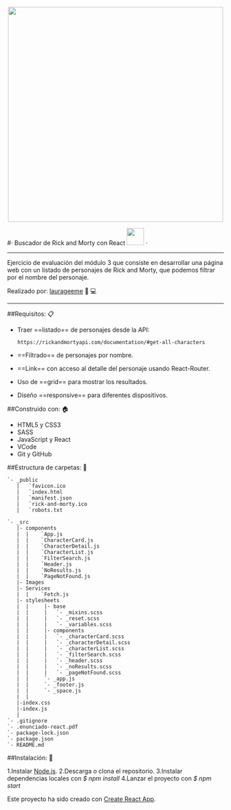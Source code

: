 <p align="center">
<img src="https://http2.mlstatic.com/rick-and-morty-pickle-peluche-original-pepino-pepinillo-D_NQ_NP_637338-MLA26815354336_022018-F.jpg" width="500">
</p>


#· Buscador de Rick and Morty con React <img src="https://s3.us-east-2.amazonaws.com/upload-icon/uploads/icons/png/9697433361579517871-256.png" width="40"> ·

---
Ejercicio de evaluación del módulo 3 que consiste en desarrollar una página web con un listado de personajes de Rick and Morty, que podemos filtrar por el nombre del personaje.

Realizado por: [laurageeme](https://github.com/laurageeme) :woman: :computer:
___

##Requisitos: :clipboard:
- Traer ==listado== de personajes desde la API:
 
  `https://rickandmortyapi.com/documentation/#get-all-characters`
  
- ==Filtrado== de personajes por nombre.

- ==Link== con acceso al detalle del personaje usando React-Router.

- Uso de ==grid== para mostrar los resultados.

- Diseño ==responsive== para diferentes dispositivos.


##Construido con: :house:

- HTML5 y CSS3
- SASS
- JavaScript y React
- VCode
- Git y GitHub

##Estructura de carpetas: :open_file_folder:
```
`- _public
   |   `favicon.ico
   |   `index.html
   |   `manifest.json
   |   `rick-and-morty.ico
   |   `robots.txt

`- _src
   |- components
   |  |    `App.js
   |  |    `CharacterCard.js
   |  |    `CharacterDetail.js
   |  |    `CharacterList.js
   |  |    `FilterSearch.js
   |  |    `Header.js
   |  |    `NoResults.js
   |  |    `PageNotFound.js
   |- Images
   |- Services
   |  |    `Fetch.js
   |- stylesheets
   |  |		|- base
   |  |    	|	`- _mixins.scss
   |  |    	|	`- _reset.scss
   |  |    	|	`- _variables.scss
   |  |		|- components
   |  |    	|	`- _characterCard.scss
   |  |    	|	`- _characterDetail.scss
   |  |    	|	`- _characterList.scss
   |  |    	|	`- _filterSearch.scss
   |  |    	|	`- _header.scss
   |  |    	|	`- _noResults.scss
   |  |    	|	`- _pageNotFound.scss
   |  |		`- _app.js
   |  |		`- _footer.js
   |  |		`- _space.js
   |  |
   |-index.css
   |-index.js
   |
`- .gitignore
`- .enunciado-react.pdf
`- package-lock.json
`- package.json
`- README.md 

```

##Instalación: :wrench:

1.Instalar [Node.js](Node.js).
2.Descarga o clona el repositorio.
3.Instalar dependencias locales con *$ npm install*
4.Lanzar el proyecto con *$ npm start*

Este proyecto ha sido creado con  [Create React App](https://github.com/facebook/create-react-app).

